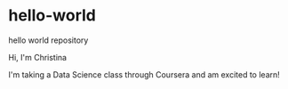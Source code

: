 # hello-world
hello world repository

Hi, I'm Christina

I'm taking a Data Science class through Coursera and am excited to learn! 
